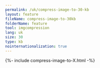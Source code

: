 ```yaml
---
permalink: /uk/compress-image-to-30-kb
layout: feature
fileName: compress-image-to-30kb
folderName: feature
tool: imgcompression
lang: uk
size: 30
type: kb
nointernationalization: true
---
```

{%- include compress-image-to-X.html -%}
      